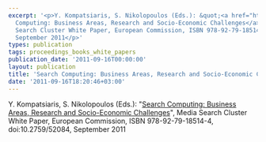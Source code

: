 ```yaml
---
excerpt: '<p>Y. Kompatsiaris, S. Nikolopoulos (Eds.): &quot;<a href="https://doi.org/10.2759/52084">Search
  Computing: Business Areas, Research and Socio-Economic Challenges</a>&quot;, Media
  Search Cluster White Paper, European Commission, ISBN 978-92-79-18514-4, doi:10.2759/52084,
  September 2011</p>'
types: publication
tags: proceedings_books_white_papers
publication_date: '2011-09-16T00:00:00'
layout: publication
title: 'Search Computing: Business Areas, Research and Socio-Economic Challenges'
date: '2011-09-16T18:20:46+03:00'
---
```

<p>Y. Kompatsiaris, S. Nikolopoulos (Eds.): &quot;<a href="https://doi.org/10.2759/52084">Search Computing: Business Areas, Research and Socio-Economic Challenges</a>&quot;, Media Search Cluster White Paper, European Commission, ISBN 978-92-79-18514-4, doi:10.2759/52084, September 2011</p>
